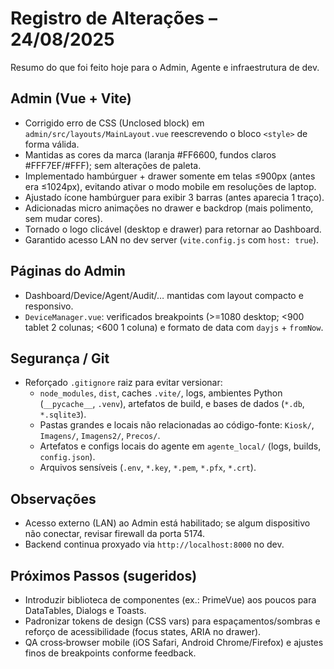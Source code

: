# Registro de Alterações – 24/08/2025

Resumo do que foi feito hoje para o Admin, Agente e infraestrutura de dev.

## Admin (Vue + Vite)
- Corrigido erro de CSS (Unclosed block) em `admin/src/layouts/MainLayout.vue` reescrevendo o bloco `<style>` de forma válida.
- Mantidas as cores da marca (laranja #FF6600, fundos claros #FFF7EF/#FFF); sem alterações de paleta.
- Implementado hambúrguer + drawer somente em telas ≤900px (antes era ≤1024px), evitando ativar o modo mobile em resoluções de laptop.
- Ajustado ícone hambúrguer para exibir 3 barras (antes aparecia 1 traço).
- Adicionadas micro animações no drawer e backdrop (mais polimento, sem mudar cores).
- Tornado o logo clicável (desktop e drawer) para retornar ao Dashboard.
- Garantido acesso LAN no dev server (`vite.config.js` com `host: true`).

## Páginas do Admin
- Dashboard/Device/Agent/Audit/… mantidas com layout compacto e responsivo.
- `DeviceManager.vue`: verificados breakpoints (>=1080 desktop; <900 tablet 2 colunas; <600 1 coluna) e formato de data com `dayjs` + `fromNow`.

## Segurança / Git
- Reforçado `.gitignore` raiz para evitar versionar:
  - `node_modules`, `dist`, caches `.vite/`, logs, ambientes Python (`__pycache__`, `.venv`), artefatos de build, e bases de dados (`*.db`, `*.sqlite3`).
  - Pastas grandes e locais não relacionadas ao código-fonte: `Kiosk/`, `Imagens/`, `Imagens2/`, `Precos/`.
  - Artefatos e configs locais do agente em `agente_local/` (logs, builds, `config.json`).
  - Arquivos sensíveis (`.env`, `*.key`, `*.pem`, `*.pfx`, `*.crt`).

## Observações
- Acesso externo (LAN) ao Admin está habilitado; se algum dispositivo não conectar, revisar firewall da porta 5174.
- Backend continua proxyado via `http://localhost:8000` no dev.

## Próximos Passos (sugeridos)
- Introduzir biblioteca de componentes (ex.: PrimeVue) aos poucos para DataTables, Dialogs e Toasts.
- Padronizar tokens de design (CSS vars) para espaçamentos/sombras e reforço de acessibilidade (focus states, ARIA no drawer).
- QA cross‑browser mobile (iOS Safari, Android Chrome/Firefox) e ajustes finos de breakpoints conforme feedback.
